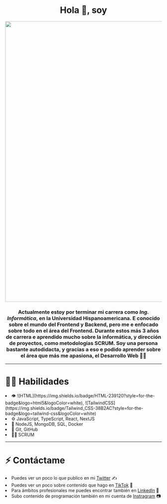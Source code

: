 
<div id='header' align='center'>
  <h1 align='center'>Hola 👋, soy</h1>
  <img src='https://res.cloudinary.com/dyuj1zglt/image/upload/v1675369455/dgdytbnah1tsm6jsa9yt.png' width='900px'/>
  <h3 align='center'>Actualmente estoy por terminar mi carrera como <em>Ing. Informática</em>, en la Universidad <b>Hispanoamericana</b>. E conocido sobre el mundo del Frontend y Backend, pero me e enfocado sobre todo en el área del Frontend. Durante estos más 3 años de carrera e aprendido mucho sobre la informática, y dirección de proyectos, como metodologías SCRUM. Soy una persona bastante autodidacta, y gracias a eso e podido aprender sobre el área que más me apasiona, el <b>Desarrollo Web</b> 👨‍💻</h3>
</div>

<hr />

<div>
  <h1>👨‍💻 Habilidades</h1>
  <li>👁️ ![HTML](https://img.shields.io/badge/HTML-239120?style=for-the-badge&logo=html5&logoColor=white), ![TailwindCSS](https://img.shields.io/badge/Tailwind_CSS-38B2AC?style=for-the-badge&logo=tailwind-css&logoColor=white)</li>
  <li>⚙️ JavaScript, TypeScript, React, NextJS</li>
  <li>💽 NodeJS, MongoDB, SQL, Docker</il>
  <li>🔨 Git, GitHub</il>
  <li>🙋‍♂️ SCRUM</il>
</div>

<hr />

<div>
  <h1>⚡ Contáctame</h1>
  <li>Puedes ver un poco lo que publico en mi <a href="https://twitter.com/CodeArmando">Twitter</a> ✍</li>
  <li>Puedes ver un poco sobre contenido que hago en <a href="https://www.tiktok.com/@armandocode">TikTok</a> 🎥</li>
  <li>Para ámbitos profesionales me puedes encontrar también en <a href="https://www.linkedin.com/in/armando-murillo/">LinkedIn</a> 💼</li>
  <li>Subo contenido de programación también en mi cuenta de <a href="https://www.linkedin.com/in/armando-murillo/](https://www.instagram.com/armandocodecr/?hl=es">Instragram</a> 📷</li>
</div>
